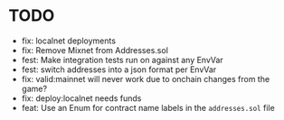 # TODO

* fix: localnet deployments
* fix: Remove Mixnet from Addresses.sol
* fest: Make integration tests run on against any EnvVar
* fest: switch addresses into a json format per EnvVar
* fix: valid:mainnet will never work due to onchain changes from the game?
* fix: deploy:localnet needs funds
* feat: Use an Enum for contract name labels in the `addresses.sol` file
